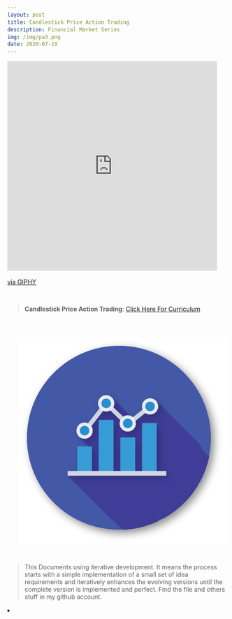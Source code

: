 ```yaml
---
layout: post
title: Candlestick Price Action Trading
description: Financial Market Series
img: /img/pa3.png
date: 2020-07-10
---
```



<iframe src="https://giphy.com/embed/xUA7aSIKJ4q79nPEkg" width="480" height="480" frameBorder="0" class="giphy-embed" allowFullScreen></iframe><p><a href="https://giphy.com/gifs/black-and-white-pixel-pixelart-xUA7aSIKJ4q79nPEkg">via GIPHY</a></p>
<Br>


> **Candlestick Price Action Trading**: <a href="https://itsmecevi.github.io/candlestick-trading/">Click Here For Curriculum</a>



<Br>
  
<img class="col one right" src="/img/pa.png" style="padding:25px">

<Br>

> This Documents using iterative development. It means the process starts with a simple implementation of a small set of idea requirements and iteratively enhances the evolving versions until the complete version is implemented and perfect.
> Find the file and others stuff in my github account.


<li>
<a id="icon" href="https://github.com/itsmecevi" target="_blank"><i class="fa fa-github fa-fw fa-2x"></i></a>
</li>
